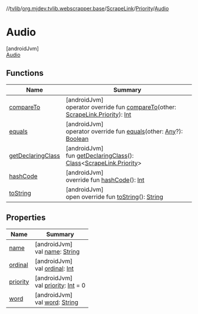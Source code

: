 //[tvlib](../../../../../index.md)/[org.mjdev.tvlib.webscrapper.base](../../../index.md)/[ScrapeLink](../../index.md)/[Priority](../index.md)/[Audio](index.md)

# Audio

[androidJvm]\
[Audio](index.md)

## Functions

| Name | Summary |
|---|---|
| [compareTo](../-preview/index.md#565224029%2FFunctions%2F-1596939238) | [androidJvm]<br>operator override fun [compareTo](../-preview/index.md#565224029%2FFunctions%2F-1596939238)(other: [ScrapeLink.Priority](../index.md)): [Int](https://kotlinlang.org/api/latest/jvm/stdlib/kotlin/-int/index.html) |
| [equals](../-preview/index.md#-1009559292%2FFunctions%2F-1596939238) | [androidJvm]<br>operator override fun [equals](../-preview/index.md#-1009559292%2FFunctions%2F-1596939238)(other: [Any](https://kotlinlang.org/api/latest/jvm/stdlib/kotlin/-any/index.html)?): [Boolean](https://kotlinlang.org/api/latest/jvm/stdlib/kotlin/-boolean/index.html) |
| [getDeclaringClass](../-preview/index.md#-131535050%2FFunctions%2F-1596939238) | [androidJvm]<br>fun [getDeclaringClass](../-preview/index.md#-131535050%2FFunctions%2F-1596939238)(): [Class](https://developer.android.com/reference/kotlin/java/lang/Class.html)&lt;[ScrapeLink.Priority](../index.md)&gt; |
| [hashCode](../-preview/index.md#446421858%2FFunctions%2F-1596939238) | [androidJvm]<br>override fun [hashCode](../-preview/index.md#446421858%2FFunctions%2F-1596939238)(): [Int](https://kotlinlang.org/api/latest/jvm/stdlib/kotlin/-int/index.html) |
| [toString](../-preview/index.md#268255793%2FFunctions%2F-1596939238) | [androidJvm]<br>open override fun [toString](../-preview/index.md#268255793%2FFunctions%2F-1596939238)(): [String](https://kotlinlang.org/api/latest/jvm/stdlib/kotlin/-string/index.html) |

## Properties

| Name | Summary |
|---|---|
| [name](../-preview/index.md#-372974862%2FProperties%2F-1596939238) | [androidJvm]<br>val [name](../-preview/index.md#-372974862%2FProperties%2F-1596939238): [String](https://kotlinlang.org/api/latest/jvm/stdlib/kotlin/-string/index.html) |
| [ordinal](../-preview/index.md#-739389684%2FProperties%2F-1596939238) | [androidJvm]<br>val [ordinal](../-preview/index.md#-739389684%2FProperties%2F-1596939238): [Int](https://kotlinlang.org/api/latest/jvm/stdlib/kotlin/-int/index.html) |
| [priority](../priority.md) | [androidJvm]<br>val [priority](../priority.md): [Int](https://kotlinlang.org/api/latest/jvm/stdlib/kotlin/-int/index.html) = 0 |
| [word](../word.md) | [androidJvm]<br>val [word](../word.md): [String](https://kotlinlang.org/api/latest/jvm/stdlib/kotlin/-string/index.html) |
